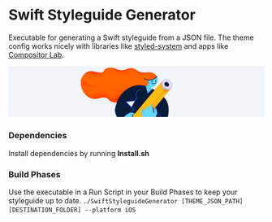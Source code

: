 # Swift Styleguide Generator
Executable for generating a Swift styleguide from a JSON file. The theme config works nicely with libraries like [styled-system](https://github.com/jxnblk/styled-system) and apps like [Compositor Lab](compositor.io/lab).

<img src="/Github/GithubHeader.png?raw=true" width="888">

### Dependencies

Install dependencies by running **Install.sh**

### Build Phases
Use the executable in a Run Script in your Build Phases to keep your styleguide up to date.
```./SwiftStyleguideGenerator [THEME_JSON_PATH] [DESTINATION_FOLDER] --platform iOS```
